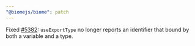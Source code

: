 ```yaml
---
"@biomejs/biome": patch
---
```


Fixed [#5382](https://github.com/biomejs/biome/issues/5382): `useExportType` no longer reports an identifier that bound by both a variable and a type.

